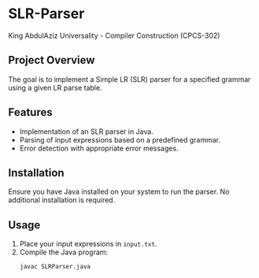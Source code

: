 # SLR-Parser
King AbdulAziz Universality - Compiler Construction (CPCS-302)

## Project Overview

The goal is to implement a Simple LR (SLR) parser for a specified grammar using a given LR parse table.

## Features

- Implementation of an SLR parser in Java.
- Parsing of input expressions based on a predefined grammar.
- Error detection with appropriate error messages.

## Installation

Ensure you have Java installed on your system to run the parser. No additional installation is required.

## Usage

1. Place your input expressions in `input.txt`.
2. Compile the Java program:
   ```bash
   javac SLRParser.java
